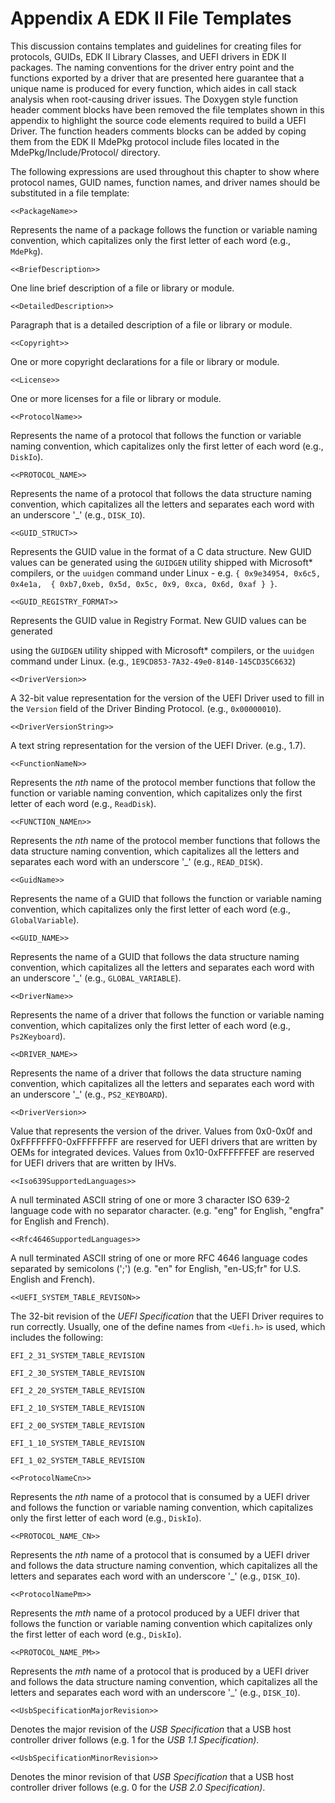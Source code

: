 <!--- @file
  Appendix A EDK II File Templates

  Copyright (c) 2012-2018, Intel Corporation. All rights reserved.<BR>

  Redistribution and use in source (original document form) and 'compiled'
  forms (converted to PDF, epub, HTML and other formats) with or without
  modification, are permitted provided that the following conditions are met:

  1) Redistributions of source code (original document form) must retain the
     above copyright notice, this list of conditions and the following
     disclaimer as the first lines of this file unmodified.

  2) Redistributions in compiled form (transformed to other DTDs, converted to
     PDF, epub, HTML and other formats) must reproduce the above copyright
     notice, this list of conditions and the following disclaimer in the
     documentation and/or other materials provided with the distribution.

  THIS DOCUMENTATION IS PROVIDED BY TIANOCORE PROJECT "AS IS" AND ANY EXPRESS OR
  IMPLIED WARRANTIES, INCLUDING, BUT NOT LIMITED TO, THE IMPLIED WARRANTIES OF
  MERCHANTABILITY AND FITNESS FOR A PARTICULAR PURPOSE ARE DISCLAIMED. IN NO
  EVENT SHALL TIANOCORE PROJECT  BE LIABLE FOR ANY DIRECT, INDIRECT, INCIDENTAL,
  SPECIAL, EXEMPLARY, OR CONSEQUENTIAL DAMAGES (INCLUDING, BUT NOT LIMITED TO,
  PROCUREMENT OF SUBSTITUTE GOODS OR SERVICES; LOSS OF USE, DATA, OR PROFITS;
  OR BUSINESS INTERRUPTION) HOWEVER CAUSED AND ON ANY THEORY OF LIABILITY,
  WHETHER IN CONTRACT, STRICT LIABILITY, OR TORT (INCLUDING NEGLIGENCE OR
  OTHERWISE) ARISING IN ANY WAY OUT OF THE USE OF THIS DOCUMENTATION, EVEN IF
  ADVISED OF THE POSSIBILITY OF SUCH DAMAGE.

-->

# Appendix A EDK II File Templates

This discussion contains templates and guidelines for creating files for
protocols, GUIDs, EDK II Library Classes, and UEFI drivers in EDK II packages.
The naming conventions for the driver entry point and the functions exported by
a driver that are presented here guarantee that a unique name is produced for
every function, which aides in call stack analysis when root-causing driver
issues. The Doxygen style function header comment blocks have been removed the
file templates shown in this appendix to highlight the source code elements
required to build a UEFI Driver. The function headers comments blocks can be
added by coping them from the EDK II MdePkg protocol include files located in
the MdePkg/Include/Protocol/ directory.

The following expressions are used throughout this chapter to show where
protocol names, GUID names, function names, and driver names should be
substituted in a file template: 

`<<PackageName>>`

Represents the name of a package follows the function or variable naming
convention, which capitalizes only the first letter of each word (e.g.,
`MdePkg`).

`<<BriefDescription>>`

One line brief description of a file or library or module.

`<<DetailedDescription>>`

Paragraph that is a detailed description of a file or library or module.

`<<Copyright>>`

One or more copyright declarations for a file or library or module.

`<<License>>`

One or more licenses for a file or library or module.

`<<ProtocolName>>`

Represents the name of a protocol that follows the function or variable naming
convention, which capitalizes only the first letter of each word (e.g.,
`DiskIo`).

`<<PROTOCOL_NAME>>`

Represents the name of a protocol that follows the data structure naming
convention, which capitalizes all the letters and separates each word with an
underscore '_' (e.g., `DISK_IO`).

`<<GUID_STRUCT>>`

Represents the GUID value in the format of a C data structure. New GUID values
can be generated using the `GUIDGEN` utility shipped with Microsoft*
compilers, or the `uuidgen` command under Linux - e.g. `{ 0x9e34954, 0x6c5, 0x4e1a, 
{ 0xb7,0xeb, 0x5d, 0x5c, 0x9, 0xca, 0x6d, 0xaf } }`.

`<<GUID_REGISTRY_FORMAT>>`

Represents the GUID value in Registry Format. New GUID values can be generated

using the `GUIDGEN` utility shipped with Microsoft* compilers, or the
`uuidgen` command under Linux. (e.g., `1E9CD853-7A32-49e0-8140-145CD35C6632`)

`<<DriverVersion>>`

A 32-bit value representation for the version of the UEFI Driver used to fill
in the `Version` field of the Driver Binding Protocol. (e.g., `0x00000010`).

`<<DriverVersionString>>`

A text string representation for the version of the UEFI Driver. (e.g., 1.7).

`<<FunctionNameN>>`

Represents the _nth_ name of the protocol member functions that follow the
function or variable naming convention, which capitalizes only the first letter
of each word (e.g., `ReadDisk`). 

`<<FUNCTION_NAMEn>>`

Represents the _nth_ name of the protocol member functions that follows the
data structure naming convention, which capitalizes all the letters and
separates each word with an underscore '_' (e.g., `READ_DISK`).

`<<GuidName>>`

Represents the name of a GUID that follows the function or variable naming
convention, which capitalizes only the first letter of each word (e.g.,
`GlobalVariable`).

`<<GUID_NAME>>`

Represents the name of a GUID that follows the data structure naming
convention, which capitalizes all the letters and separates each word with an
underscore '_' (e.g., `GLOBAL_VARIABLE`).

`<<DriverName>>`

Represents the name of a driver that follows the function or variable naming
convention, which capitalizes only the first letter of each word (e.g.,
`Ps2Keyboard`). 

`<<DRIVER_NAME>>`

Represents the name of a driver that follows the data structure naming
convention, which capitalizes all the letters and separates each word with an
underscore '_' (e.g., `PS2_KEYBOARD`). 

`<<DriverVersion>>`

Value that represents the version of the driver. Values from 0x0-0x0f and
0xFFFFFFF0-0xFFFFFFFF are reserved for UEFI drivers that are written by OEMs
for integrated devices. Values from 0x10-0xFFFFFFEF are reserved for UEFI
drivers that are written by IHVs. 

`<<Iso639SupportedLanguages>>`

A null terminated ASCII string of one or more 3 character ISO 639-2 language
code with no separator character. (e.g. "eng" for English, "engfra" for English
and French).

`<<Rfc4646SupportedLanguages>>`

A null terminated ASCII string of one or more RFC 4646 language codes separated
by semicolons (';') (e.g. "en" for English, "en-US;fr" for U.S. English and
French). 

`<<UEFI_SYSTEM_TABLE_REVISON>>`

The 32-bit revision of the _UEFI Specification_ that the UEFI Driver requires
to run correctly. Usually, one of the define names from `<Uefi.h>` is used, which
includes the following:

```
EFI_2_31_SYSTEM_TABLE_REVISION

EFI_2_30_SYSTEM_TABLE_REVISION

EFI_2_20_SYSTEM_TABLE_REVISION

EFI_2_10_SYSTEM_TABLE_REVISION

EFI_2_00_SYSTEM_TABLE_REVISION

EFI_1_10_SYSTEM_TABLE_REVISION

EFI_1_02_SYSTEM_TABLE_REVISION
```

`<<ProtocolNameCn>>`

Represents the _nth_ name of a protocol that is consumed by a UEFI driver and
follows the function or variable naming convention, which capitalizes only the
first letter of each word (e.g., `DiskIo`).

`<<PROTOCOL_NAME_CN>>`

Represents the _nth_ name of a protocol that is consumed by a UEFI driver and
follows the data structure naming convention, which capitalizes all the letters
and separates each word with an underscore '_' (e.g., `DISK_IO`).

`<<ProtocolNamePm>>`

Represents the _mth_ name of a protocol produced by a UEFI driver that follows
the function or variable naming convention which capitalizes only the first
letter of each word (e.g., `DiskIo`).

`<<PROTOCOL_NAME_PM>>`

Represents the _mth_ name of a protocol that is produced by a UEFI driver and
follows the data structure naming convention, which capitalizes all the letters
and separates each word with an underscore '_' (e.g., `DISK_IO`).

`<<UsbSpecificationMajorRevision>>`

Denotes the major revision of the _USB Specification_ that a USB host
controller driver follows (e.g. 1 for the _USB 1.1 Specification)_.

`<<UsbSpecificationMinorRevision>>`

Denotes the minor revision of that _USB Specification_ that a USB host
controller driver follows (e.g. 0 for the _USB 2.0 Specification)_.
